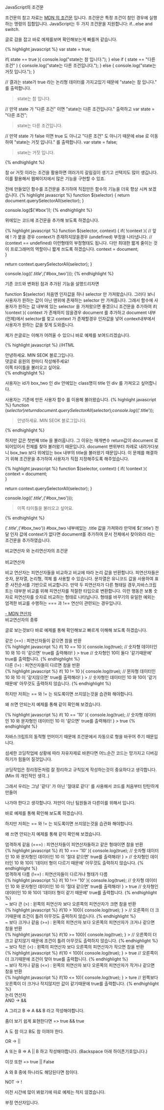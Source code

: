 JavaScript의 조건문

<div class="pro-txt">
조건문의 참고 자료는 <a href="https://developer.mozilla.org/ko/docs/Web/JavaScript/Guide/Control_flow_and_error_handling#%EC%A1%B0%EA%B1%B4%EB%AC%B8" target="_blank">MDN 의 조건문</a> 입니다.
조건문은 특정 조건이 참인 경우에 실행하는 명령의 집합입니다. JavaScript는 두 가지 조건문을 지원합니다: if...else and switch.
</div>

글로 감을 잡고 바로 예제를보며 확인해보는게 빠를꺼 같습니다.

{% highlight javascript %}
  var state = true;
  
  if( state == true ){
    console.log("state는 참 입니다.");
  } else if ( state == "다른 조건" ) {
    console.log("state는 다른 조건입니다.");
  } else {
    console.log("state는 거짓 입니다.");
  }
  
  // 결과는 state가 true 라는 논리형 데이터를 가지고있기 때문에 "state는 참 입니다." 를 출력합니다.
  > state는 참 입니다.
  
  // 만약 state 가 "다른 조건" 이면 "state는 다른 조건입니다." 출력하고
  var state = "다른 조건";
  > state는 다른 조건입니다.
  
  // 만약 state 가 false 이면 true 도 아니고 "다른 조건" 도 아니기 때문에 else 로 이동하여 "state는 거짓 입니다." 를 출력합니다.
  var state = false;
  > state는 거짓 입니다.
  
{% endhighlight %}

참 or 거짓 이라는 조건을 활용하면 여러가지 갈림길이 생기고 선택지도 많이 생깁니다. 
이를 활용해서 웹페이지에서 많은 기능을 구현할 수 있죠.

전에 만들었던 함수를 조건문을 추가하여 직접만든 함수의 기능을 더욱 향상 시켜 보겠습니다.
{% highlight javascript %}
 function $(selector) {
   return document.querySelectorAll(selector);
 }
 
 console.log($('#box'));
{% endhighlight %}

위에있는 코드에 조건문을 추가해 보도록 하겠습니다.

{% highlight javascript %}
 function $(selector, context) {
   if( !context ){  // 앞에 ! 가 붙을 경우 context가 존재하지않을경우 (undefined) 부정을 나타냅니다.
   // (context == undefined) 이런형태의 부정형태도 됩니다. 다만 최대한 짧게 줄이는 것이 프로그래머의 역할이니 짧게 쓰도록 하겠습니다.
     context = document;   
   }
   
   return context.querySelectorAll(selector);
 }
 
 console.log($('.title',$('#box_two')));
{% endhighlight %}

기존 코드와 변화된 점과 추가된 기능을 설명드리자면

function $(selector) 처음엔 인자값을 하나 selector 만 가져왔습니다. 
그러다 보니 사용자가 원하는 값이 아닌 맨위에 존재하는 selector 만 가져옵니다.
그래서 함수에 사용자가 원하는 값 내부에 있는 selector 을 가져왔으면 좋겠으니
조건문을 추가하여 
if( !context ){ context 가 존재하지 않을경우 document 를 추가하고 document 내부(전체)에서 selector를 찾고
context 가 존재할경우 인자값을 넣어 context내부에서 사용자가 원하는 값을 찾게 도와줍니다.

제가 쓴글로는 이해가 어려울 수 있으니 바로 예제를 보여드리겠습니다.

{% highlight javascript %}
  //HTML
  <div id="box">
    <div class="title">안녕하세요. MIN SEOK 블로그입니다.</div>
    <span>댓글로 응원의 한마디 작성해주세요!</span>
  </div>
  <div id="box_two">
    <div class="title">이쪽 타이틀을 불러오고 싶어요.</div>
  </div>
{% endhighlight %} 

사용자는 id가 box_two 인 div 안에있는 class명이 title 인 div 를 가져오고 싶어합니다.

사용자는 기존에 만든 사용자 함수 를 이용해 불러왔습니다.
{% highlight javascript %}
 function $(selector) {
   return document.querySelectorAll(selector);
 }
 console.log($('.title'));
 > <div class="title">안녕하세요. MIN SEOK 블로그입니다.</div>
{% endhighlight %}

하지만 값은 첫번째 title 을 불러옵니다. 
그 이유는 매개변수 return값이 document 로 되어있어서 전체를 찾아 불러왔기 때문입니다.
document 맨위부터 차례로 내려가다보니 box_two 보다 위에있는 box 내부의 title을 불러왔기 때문입니다.
이 문제를 해결하기 위해 조건문을 추가하여 사용자가 직접 지정해주도록 해주었습니다.

{% highlight javascript %}
 function $(selector, context) {
   if( !context ){
     context = document;   
   }
   
   return context.querySelectorAll(selector);
 }
 
 console.log($('.title',$('#box_two')));
 
 > <div class="title">이쪽 타이틀을 불러오고 싶어요.</div> 
{% endhighlight %}

$('.title',$('#box_two')) #box_two 내부에있는 .title 값을 가져와라 
만약에 $('.title') 전달 인자 값에 context가 없다면 document를 추가하여 문서 전체에서 찾아와라
라는 조건문을 추가하였습니다.

<div class="box">
  <div class="small-title">비교연산자 와 논리연산자의 조건문</div>
  <br/>
  <div class="small-title">비교연산자</div>
  <div class="pro-txt">
    <p>비교 연산자는 피연산자들을 비교하고 비교에 따라 논리 값을 반환합니다. 피연산자들은 숫자, 문자열, 논리형, 객체 를 사용할 수 있습니다. 문자열은 유니코드 값을 사용하여 표준 사전순서를 기반으로 비교합니다. 만약 두 피연산자가 다른 형태일 경우,자바스크립트는 대부분 비교를 위해 피연산자를 적절한 타입으로 변환합니다. 이런 행동은 보통 숫자로 피연산자를 숫자로 비교하는 형태로 나타납니다. 형태를 바꾸기의 유일한 예외는 엄격한 비교를 수행하는 === 과 !== 연산이 관련되는 경우입니다.</p>
    <a href="https://developer.mozilla.org/ko/docs/Web/JavaScript/Guide/Expressions_and_Operators" target="_balnk"> - MDN 연산자</a>
</div>
  <div class="small-title">비교연산자의 종류</div>
    
  <p>글로 보는것보다 바로 예제를 통해 확인해보고 빠르게 이해해 보도록 하겠습니다.</p>
  
  <div class="small-title">같은 (==) : 피연산자들이 같으면 참을 반환</div>
  {% highlight javascript %}
    if( 10 == 10 ){
      console.log(true);
      // 숫자형 데이터인 10 와 10 이 '같으면' true를 출력해라!
    }
    > true
    // 숫자형인 10이 둘다 '같기때문에' true를 출력합니다.
   {% endhighlight %} 
   
   <div class="small-title">다른 (!=) : 피연산자들이 다르면 참을 반환</div>
   {% highlight javascript %}
    if( 10 != 10 ){
      console.log(true);
      // 문자형 데이터인 10 와 10 이 '같지않으면' true를 출력해라!
    }
    > 
    // 숫자형인 데이터인 10 와 10이 '같기때문에' 아무것도 출력하지 않습니다.
  {% endhighlight %}
  </div>
  <div class="box">
  <p>하지만 저희는 == 와 != 는 되도록이면 쓰지않는것을 습관화 해야합니다.</p>
  <p>왜 쓰면 안되는지 예제를 통해 같이 확인해 보겠습니다.</p>
  {% highlight javascript %}
    if( 10 == '10' ){
      console.log(true);
      // 숫자형 데이터인 10 와 문자형인 데이터인 10 이 '같으면' true를 출력해라!
    }
    > true
  {% endhighlight %}
  
  <p>자바스크립트의 동적형 언어이기 때문에 조건문에서 자동으로 형을 바꾸어 주기 때문입니다.</p>
  <p>섬세한 코딩작업에 상황에 따라 자유자제로 바뀐다면 어느순간 코드는 망가지고 디버깅 하기가 힘들어 질것입니다.</p>
  <p>코딩작업은 정리정돈처럼 잘 정리하고 규칙있게 작성하는것이 중요하다고 생각합니다.(Min 의 개인적인 생각..)</p>
  <p>그래서 우리는 그냥 '같다' 가 아닌 '절대로 같다' 를 사용해서 코드를 처음부터 탄탄하게 만들어</p>
  <p>나가야 한다고 생각합니다. 저만이 아닌 팀원들과 다른이를 위해서 입니다.</p>
  
  <p>바로 예제를 통해 확인해 보도록 하겠습니다.</p>
  
  <p>하지만 저희는 == 와 != 는 되도록이면 쓰지않는것을 습관화 해야합니다.</p>
  <p>왜 쓰면 안되는지 예제를 통해 같이 확인해 보겠습니다.</p>
  
  <div class="small-title">엄격하게 같음 (===) : 피연산자들이 피연산자들하고 같은 형태이면 참을 반환</div>
  {% highlight javascript %}
    if( 10 === '10' ){
      console.log(true);
      // 숫자형 데이터인 10 와 문자형인 데이터인 10 이 '절대 같으면' true를 출력해라!
    }
    > 
    // 숫자형인 데이터인 10 와 10이 '데이터 형이 다르기 때문에' 아무것도 출력하지 않습니다.
  {% endhighlight %}
  
  <div class="small-title">엄격하게 다름 (!==) : 피연산자들이 다르거나 형태가 다름</div>
  {% highlight javascript %}  
    if( 10 !== '10' ){
      console.log(true);
      // 숫자형 데이터인 10 와 문자형인 데이터인 10 이 '절대 같으면' true를 출력해라!
    }
    > true
    // 숫자형인 데이터인 10 와 10이 '데이터 형이 같기 때문에' true를 출력합니다.
  {% endhighlight %}
  
  <div class="small-title">~ 보다 큰 (>) : 왼쪽의 피연산자 보다 오른쪽의 피연산자가 크면 참을 반환</div>
  {% highlight javascript %}  
  if(10 > 100){
    console.log(true);
  }
  >
  // 오른쪽이 더 크기때문에 조건이 틀려 아무것도 출력하지 않습니다.
  {% endhighlight %}
  
  <div class="small-title">~ 보다 크거나 같음 (>=) : 왼쪽의 피연산자 보다 오른쪽의 피연산자가 크거나 같으면 참을 반환</div>
  {% highlight javascript %}  
  if(10 >= 100){
    console.log(true);
  }
  >
  // 오른쪽이 더 크고 같지않기 때문에 조건이 틀려 아무것도 출력하지 않습니다.
  {% endhighlight %}
  
  <div class="small-title">~ 보다 작은 (<) : 왼쪽의 피연산자 보다 오른쪽의 피연산자가 작으면 참을 반환</div>
  {% highlight javascript %}  
  if(10 < 100){
    console.log(true);
  }
  > true
  // 오른쪽이 더 크기때문에 조건이 맞아 true를 출력합니다.
  {% endhighlight %}
  
  <div class="small-title">~ 보다 작거나 같음 (<=) : 왼쪽의 피연산자 보다 오른쪽의 피연산자가 작거나 같으면 참을 반환</div>
  {% highlight javascript %}  
  if(10 <= 10){
    console.log(true);
  }
  > ture
  // 왼쪽보다 오른쪽이 더 크거나 작지않지만 값이 같기때문에 true를 출력합니다.
  {% endhighlight %}
</div>
 
<div class="box">
  <div class="small-title">논리 연산자</div>
  
  <div class="small-title">AND -> &&</div>
  <p>A 그리고 B => A && B 라고 작성해야합니다.</p>
  <p>좀더 보기 쉽게 표현한다면 => true && true</p>
  <p>A 도 참 이고 B도 참 이여야 한다.</p>
  
  <div class="small-title">OR -> ||</div>
  <p>A 또는 B => A || B 하고 작성해야합니다. (Backspace 아래 하이픈기호입니다.)</p>
  <p>이것 또한 => true || False</p>
  <p>A 와 B 중에 하나라도 해당된다면 참이다.</p>
  
  <div class="small-title">NOT -> !</div>
  <p>이전 시간에 많이 봐왔기에 따로 예제는 적지 않겠습니다.</p>
  <p>부정 연산자입니다.</p>
</div>
